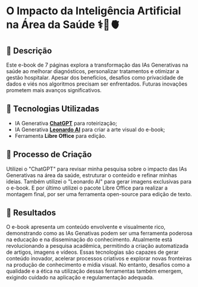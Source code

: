 
# O Impacto da Inteligência Artificial na Área da Saúde ⚕️🏥🫀

## 📒 Descrição
Este e-book de 7 páginas explora a transformação das IAs Generativas na saúde ao melhorar diagnósticos, personalizar tratamentos e otimizar a gestão hospitalar. Apesar dos benefícios, desafios como privacidade de dados e viés nos algoritmos precisam ser enfrentados. Futuras inovações prometem mais avanços significativos.

## 🤖 Tecnologias Utilizadas
- IA Generativa **[ChatGPT](https://chat.openai.com)** para roteirização;
- IA Generativa **[Leonardo AI](https://leonardo.ai)** para criar a arte visual do e-book;
- Ferramenta **Libre Office** para edição.

## 🧐 Processo de Criação
Utilizei o "ChatGPT" para revisar minha pesquisa sobre o impacto das IAs Generativas na área da saúde, estruturar o conteúdo e refinar minhas ideias. Também utilizei o "Leonardo AI" para gerar imagens exclusivas para o e-book. E por último utilizei o pacote Libre Office para realizar a montagem final, por ser uma ferramenta open-source para edição de texto.

## 🚀 Resultados
O e-book apresenta um conteúdo envolvente e visualmente rico, demonstrando como as IAs Genativas podem ser uma ferramenta poderosa na educação e na disseminação do conhecimento. Atualmente está revolucionando a pesquisa acadêmica, permitindo a criação automatizada de artigos, imagens e vídeos. Essas tecnologias são capazes de gerar conteúdo inovador, acelerar processos criativos e explorar novas fronteiras na produção de conhecimento e mídia visual. No entanto, desafios como a qualidade e a ética na utilização dessas ferramentas também emergem, exigindo cuidado na aplicação e regulamentação adequada.